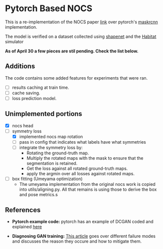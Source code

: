 # Pytorch Based NOCS

This is a re-implementation of the NOCS paper [link](TODO) over pytorch's [maskrcnn](TODO) implementation.

The model is verified on a dataset collected using [shapenet](TODO) and the [Habitat](TODO) simulator

**As of April 30 a few pieces are stil pending. Check the list below.**

## Additions

The code contains some added features for experiments that were ran.

- [ ] results caching at train time.
- [ ] cache saving.
- [ ] loss prediction model.

## Unimplemented portions

- [x] nocs head
- [ ] symmetry loss
    - [x] implemented nocs map rotation
    - [ ] pass in config that indicates what labels have what symmetries
    - [ ] integrate the symmetry loss by: 
        - Rotating the ground-truth map.
        - Multiply the rotated maps with the mask to ensure that the segmentation is retained.
        - Get the loss against all rotated ground-truth maps.
        - apply the argmin over all losses against rotated maps.
- [ ] box fitting (Umeyama optimization)
    - The umeyama implementation from the original nocs work is copied into utils/aligning.py. 
    All that remains is using those to derive the box and pose metrics.s


## References

- **Pytorch example code:** pytorch has an example of DCGAN coded and explained 
[here](https://pytorch.org/tutorials/beginner/dcgan_faces_tutorial.html)

- **Diagnosing GAN training:** [This article](https://machinelearningmastery.com/practical-guide-to-gan-failure-modes/) 
goes over different failure modes and discusses the reason they occure and how to mitigate them.

